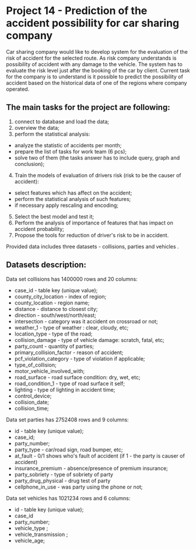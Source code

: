 # Project 14 - Prediction of the accident possibility for car sharing company

Car sharing company would like to develop system for the evaluation of the risk of accident for the selected route. As risk company understands is possibility of accident with any damage to the vehicle. The system has to evaluate the risk level just after the booking of the car by client. Current task for the company is to understand is it possible to predict the possibility of accident based on the historical data of one of the regions where company operated.

## The main tasks for the project are following:
1) connect to database and load the data;
2) overview the data;
3) perform the statistical analysis:
- analyze the statistic of accidents per month;
- prepare the list of tasks for work team (6 pcs);
- solve two of them (the tasks answer has to include query, graph and conclusion);
4) Train the models of evaluation of drivers risk (risk to be the causer of accident):
- select features which has affect on the accident;
- perform the statistical analysis of such features;
- if necessary apply rescaling and encoding;
5) Select the best model and test it;
6) Perform the analysis of importance of features that has impact on accident probability;
7) Propose the tools for reduction of driver's risk to be in accident.

Provided data includes three datasets - collisions, parties and vehicles .

## Datasets description: 

Data set collisions has 1400000 rows and 20 columns:
- case_id - table key (unique value);
- county_city_location - index of region;         
- county_location - region name;              
- distance - distance to closest city;                  
- direction - south/west/north/east;               
- intersection  -  category was it accident on crossroad or not;              
- weather_1  - type of weather : clear, cloudy, etc;                  
- location_type  - type of the road;                
- collision_damage  - type of vehicle damage: scratch, fatal, etc;
- party_count  - quantity of parties;        
- primary_collision_factor - reason of accident;
- pcf_violation_category - type of violation if applicable;
- type_of_collision;
- motor_vehicle_involved_with;
- road_surface - road surface condition: dry, wet, etc;
- road_condition_1 - type of road surface it self;
- lighting  - type of lighting in accident time;
- control_device; 
- collision_date;  
- collision_time;

Data set parties has 2752408 rows and 9 columns:
- id - table key (unique value);                   
- case_id;             
- party_number;          
- party_type - car/road sign, road bumper, etc;           
- at_fault  - 0/1  shows who's fault of accident (if 1 - the party is causer of accident)
- insurance_premium - absence/presence of premium insurance;
- party_sobriety  - type of sobriety of party
- party_drug_physical  - drug test of party
- cellphone_in_use - was party using the phone or not;

Data set vehicles has 1021234 rows and 6 columns:
- id - table key (unique value);                
- case_id              
- party_number;          
- vehicle_type ;        
- vehicle_transmission ; 
- vehicle_age; 